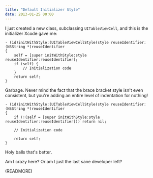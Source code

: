 ```yaml
---
title: "Default Initializer Style"
date: 2013-01-25 00:00
---
```


I just created a new class, subclassing `UITableViewCell`, and this is the initializer Xcode gave me:

```
- (id)initWithStyle:(UITableViewCellStyle)style reuseIdentifier:(NSString *)reuseIdentifier
{
    self = [super initWithStyle:style reuseIdentifier:reuseIdentifier];
    if (self) {
        // Initialization code
    }
    return self;
}
```

Garbage. Never mind the fact that the brace bracket style isn't even consistent, but you're adding an entire level of indentation for nothing!

```
- (id)initWithStyle:(UITableViewCellStyle)style reuseIdentifier:(NSString *)reuseIdentifier
{
    if (!(self = [super initWithStyle:style reuseIdentifier:reuseIdentifier])) return nil;

    // Initialization code

    return self;
}
```

Holy balls that's better.

Am I crazy here? Or am I just the last sane developer left?

(READMORE)
